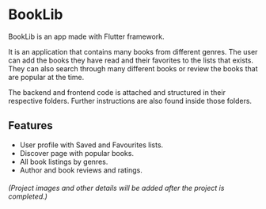 # BookLib
BookLib is an app made with Flutter framework.

It is an application that contains many books from different genres. The user can add the books they have read and their favorites to the lists that exists. They can also search through many different books or review the books that are popular at the time.

The backend and frontend code is attached and structured in their respective folders. Further instructions are also found inside those folders.

## Features

- User profile with Saved and Favourites lists.
- Discover page with popular books.
- All book listings by genres.
- Author and book reviews and ratings.



###### (Project images and other details will be added after the project is completed.)
